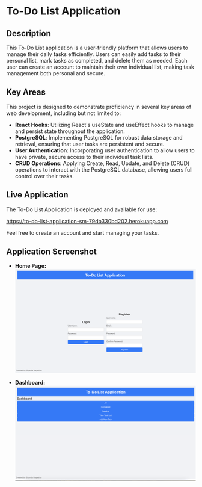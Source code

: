 # To-Do List Application

## Description
This To-Do List application is a user-friendly platform that allows users to manage their daily tasks efficiently. Users can easily add tasks to their personal list, mark tasks as completed, and delete them as needed. Each user can create an account to maintain their own individual list, making task management both personal and secure.

## Key Areas
This project is designed to demonstrate proficiency in several key areas of web development, including but not limited to:

- **React Hooks**: Utilizing React's useState and useEffect hooks to manage and persist state throughout the application.
- **PostgreSQL**: Implementing PostgreSQL for robust data storage and retrieval, ensuring that user tasks are persistent and secure.
- **User Authentication**: Incorporating user authentication to allow users to have private, secure access to their individual task lists.
- **CRUD Operations**: Applying Create, Read, Update, and Delete (CRUD) operations to interact with the PostgreSQL database, allowing users full control over their tasks.

## Live Application

The To-Do List Application is deployed and available for use:

https://to-do-list-application-sm-79db330bd202.herokuapp.com

Feel free to create an account and start managing your tasks.

## Application Screenshot

* **Home Page:**
 ![Home Page](https://github.com/SiyandaMaykiso/To-Do-List-Application/blob/main/Screenshots/To-Do%20List%20Home%20Page%20Screenshot.png)

* **Dashboard:**
 ![Dashboard](https://github.com/SiyandaMaykiso/To-Do-List-Application/blob/main/Screenshots/To-Do%20List%20Dashboard%20Screenshot.png)
